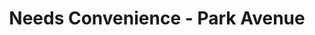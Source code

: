 ---
title: "Needs Convenience - Park Avenue"
url: /mount-pearl/needs-convenience-park-avenue/
shop: convenience
---